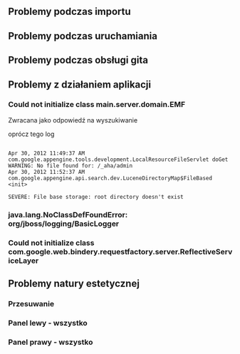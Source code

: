 <h2>Problemy podczas importu</h2>

<h2>Problemy podczas uruchamiania</h2>

<h2>Problemy podczas obsługi gita</h2>

<h2>Problemy z działaniem aplikacji </h2>

<h3> Could not initialize class main.server.domain.EMF </h3>

Zwracana jako odpowiedź na wyszukiwanie

oprócz tego log
```

Apr 30, 2012 11:49:37 AM com.google.appengine.tools.development.LocalResourceFileServlet doGet
WARNING: No file found for: /_aha/admin
Apr 30, 2012 11:52:37 AM com.google.appengine.api.search.dev.LuceneDirectoryMap$FileBased <init>

SEVERE: File base storage: root directory doesn't exist
```

<h3> java.lang.NoClassDefFoundError: org/jboss/logging/BasicLogger </h3>

<h3>  Could not initialize class com.google.web.bindery.requestfactory.server.ReflectiveServiceLayer </h3>

<h2> Problemy natury estetycznej </h2>

<h3> Przesuwanie </h3>

<h3> Panel lewy - wszystko </h3>

<h3> Panel prawy - wszystko </h3>